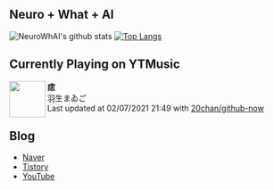 ## Neuro + What + AI

![NeuroWhAI's github stats](https://github-readme-stats.vercel.app/api?username=neurowhai&count_private=true&show_icons=true)
[![Top Langs](https://github-readme-stats.vercel.app/api/top-langs/?username=neurowhai&layout=compact)](https://github.com/anuraghazra/github-readme-stats)

## Currently Playing on YTMusic

[<img align="left" height="65" src="https://lh3.googleusercontent.com/K8G2mb7ywa6h3K7Co_An_gSHzS87UdDZC_pYm1L_PsI0wDwIDlqrtDTJdInhYdJPdqy7aD1SQKffdzs2">](https://music.youtube.com/channel/UC3Xdsl7MMxbnD-sb3xipi_A)

**痣**  
羽生まゐご  
Last updated at 02/07/2021 21:49 with [20chan/github-now](https://github.com/20chan/github-now)

## Blog

- [Naver](http://blog.naver.com/neurowhai)
- [Tistory](http://neurowhai.tistory.com/)
- [YouTube](https://www.youtube.com/channel/UCB_v1xU6laBHOeH6z4L-Mtw)
